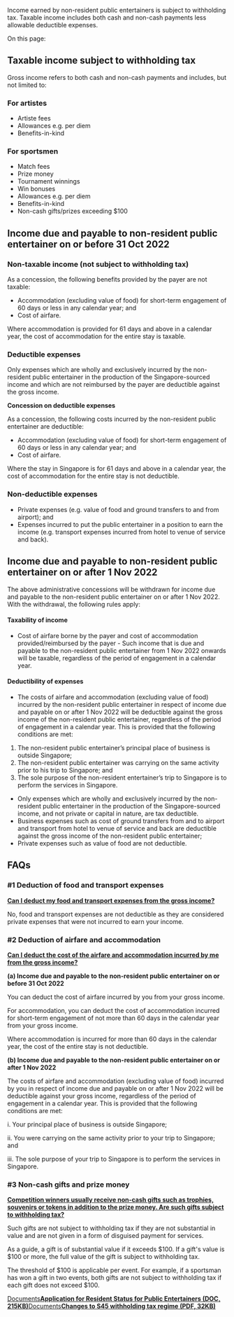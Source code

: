 Income earned by non-resident public entertainers is subject to withholding tax. Taxable income includes both cash and non-cash payments less allowable deductible expenses.

On this page:

## Taxable income subject to withholding tax

Gross income refers to both cash and non-cash payments and includes, but not limited to:

### For artistes

- Artiste fees
- Allowances e.g. per diem
- Benefits-in-kind

### For sportsmen

- Match fees
- Prize money
- Tournament winnings
- Win bonuses
- Allowances e.g. per diem
- Benefits-in-kind
- Non-cash gifts/prizes exceeding $100

## Income due and payable to non-resident public entertainer on or before 31 Oct 2022

### Non-taxable income (not subject to withholding tax)

As a concession, the following benefits provided by the payer are not taxable:

- Accommodation (excluding value of food) for short-term engagement of 60 days or less in any calendar year; and
- Cost of airfare.

Where accommodation is provided for 61 days and above in a calendar year, the cost of accommodation for the entire stay is taxable.

### Deductible expenses

Only expenses which are wholly and exclusively incurred by the non-resident public entertainer in the production of the Singapore-sourced income and which are not reimbursed by the payer are deductible against the gross income.

**Concession on deductible expenses**

As a concession, the following costs incurred by the non-resident public entertainer are deductible:

- Accommodation (excluding value of food) for short-term engagement of 60 days or less in any calendar year; and
- Cost of airfare.

Where the stay in Singapore is for 61 days and above in a calendar year, the cost of accommodation for the entire stay is not deductible.

### Non-deductible expenses

- Private expenses (e.g. value of food and ground transfers to and from airport); and
- Expenses incurred to put the public entertainer in a position to earn the income (e.g. transport expenses incurred from hotel to venue of service and back).

## Income due and payable to non-resident public entertainer on or after 1 Nov 2022

The above administrative concessions will be withdrawn for income due and payable to the non-resident public entertainer on or after 1 Nov 2022. With the withdrawal, the following rules apply:

#### Taxability of income

- Cost of airfare borne by the payer and cost of accommodation provided/reimbursed by the payer - Such income that is due and payable to the non-resident public entertainer from 1 Nov 2022 onwards will be taxable, regardless of the period of engagement in a calendar year.

#### Deductibility of expenses

- The costs of airfare and accommodation (excluding value of food) incurred by the non-resident public entertainer in respect of income due and payable on or after 1 Nov 2022 will be deductible against the gross income of the non-resident public entertainer, regardless of the period of engagement in a calendar year. This is provided that the following conditions are met:
1. The non-resident public entertainer’s principal place of business is outside Singapore;
2. The non-resident public entertainer was carrying on the same activity prior to his trip to Singapore; and
3. The sole purpose of the non-resident entertainer’s trip to Singapore is to perform the services in Singapore.
- Only expenses which are wholly and exclusively incurred by the non-resident public entertainer in the production of the Singapore-sourced income, and not private or capital in nature, are tax deductible.
- Business expenses such as cost of ground transfers from and to airport and transport from hotel to venue of service and back are deductible against the gross income of the non-resident public entertainer;
- Private expenses such as value of food are not deductible.

## FAQs

### \#1 Deduction of food and transport expenses

[**Can I deduct my food and transport expenses from the gross income?**](https://www.iras.gov.sg/taxes/withholding-tax/payments-to-non-resident-public-entertainer-(artiste-musician-sportsman-etc-)/treatment-of-income-for-non-resident-public-entertainer#can-i-deduct-my-food-and-transport-expenses-from-the-gross-income-)

No, food and transport expenses are not deductible as they are considered private expenses that were not incurred to earn your income.


### \#2 Deduction of airfare and accommodation

[**Can I deduct the cost of the airfare and accommodation incurred by me from the gross income?**](https://www.iras.gov.sg/taxes/withholding-tax/payments-to-non-resident-public-entertainer-(artiste-musician-sportsman-etc-)/treatment-of-income-for-non-resident-public-entertainer#can-i-deduct-the-cost-of-the-airfare-and-accommodation-incurred-by-me-from-the-gross-income-)

**(a) Income due and payable to the non-resident public entertainer on or before 31 Oct 2022**

You can deduct the cost of airfare incurred by you from your gross income.

For accommodation, you can deduct the cost of accommodation incurred for short-term engagement of not more than 60 days in the calendar year from your gross income.

Where accommodation is incurred for more than 60 days in the calendar year, the cost of the entire stay is not deductible.

**(b) Income due and payable to the non-resident public entertainer on or after 1 Nov 2022**

The costs of airfare and accommodation (excluding value of food) incurred by you in respect of income due and payable on or after 1 Nov 2022 will be deductible against your gross income, regardless of the period of engagement in a calendar year. This is provided that the following conditions are met:

i. Your principal place of business is outside Singapore;

ii. You were carrying on the same activity prior to your trip to Singapore; and

iii. The sole purpose of your trip to Singapore is to perform the services in Singapore.

### \#3 Non-cash gifts and prize money

[**Competition winners usually receive non-cash gifts such as trophies, souvenirs or tokens in addition to the prize money. Are such gifts subject to withholding tax?**](https://www.iras.gov.sg/taxes/withholding-tax/payments-to-non-resident-public-entertainer-(artiste-musician-sportsman-etc-)/treatment-of-income-for-non-resident-public-entertainer#competition-winners-usually-receive-non-cash-gifts-such-as-trophies--souvenirs-or-tokens-in-addition-to-the-prize-money--are-such-gifts-subject-to-withholding-tax-)

Such gifts are not subject to withholding tax if they are not substantial in value and are not given in a form of disguised payment for services.

As a guide, a gift is of substantial value if it exceeds $100. If a gift's value is $100 or more, the full value of the gift is subject to withholding tax.

The threshold of $100 is applicable per event. For example, if a sportsman has won a gift in two events, both gifts are not subject to withholding tax if each gift does not exceed $100.

[Documents**Application for Resident Status for Public Entertainers (DOC, 215KB)**](https://www.iras.gov.sg/media/docs/default-source/uploadedfiles/doc/application-for-resident-status-for-public-entertainers.doc?sfvrsn=84467b1c_2)[Documents**Changes to S45 withholding tax regime (PDF, 32KB)**](https://www.iras.gov.sg/media/docs/default-source/e-tax/etaxguides_iit_changes-to-s45-withholding-tax-regime_2003-03-14.pdf?sfvrsn=f7d179f8_13)
